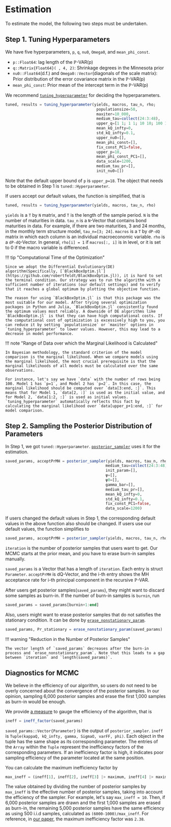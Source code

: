 # Estimation

To estimate the model, the following two steps must be undertaken.

## Step 1. Tuning Hyperparameters

We have five hyperparameters, `p`, `q`, `nu0`, `Omega0`, and `mean_phi_const`.

- `p::Float64`: lag length of the $\mathbb{P}$-VAR(p)
- `q::Matrix{Float64}( , 4, 2)`: Shrinkage degrees in the Minnesota prior
- `nu0::Float64`(d.f.) and `Omega0::Vector`(diagonals of the scale matrix): Prior distribution of the error covariance matrix in the $\mathbb{P}$-VAR(p)
- `mean_phi_const`: Prior mean of the intercept term in the $\mathbb{P}$-VAR(p)

We recommend [`tuning_hyperparameter`](@ref) for deciding the hyperparameters.

```julia
tuned, results = tuning_hyperparameter(yields, macros, tau_n, rho;
                                        populationsize=50,
                                        maxiter=10_000,
                                        medium_tau=collect(24:3:48),
                                        upper_q=[1 1; 1 1; 10 10; 100 100],
                                        mean_kQ_infty=0,
                                        std_kQ_infty=0.1,
                                        upper_nu0=[],
                                        mean_phi_const=[],
                                        fix_const_PC1=false,
                                        upper_p=18,
                                        mean_phi_const_PC1=[],
                                        data_scale=1200,
                                        medium_tau_pr=[],
                                        init_nu0=[])
```

Note that the default upper bound of `p` is `upper_p=18`. The object that needs to be obtained in Step 1 is `tuned::Hyperparameter`.

If users accept our default values, the function is simplified, that is

```julia
tuned, results = tuning_hyperparameter(yields, macros, tau_n, rho)
```

`yields` is a `T` by `N` matrix, and `T` is the length of the sample period. `N` is the number of maturities in data. `tau_n` is a `N`-Vector that contains bond maturities in data. For example, if there are two maturities, 3 and 24 months, in the monthly term structure model, `tau_n=[3; 24]`. `macros` is a `T` by `dP-dQ` matrix in which each column is an individual macroeconomic variable. `rho` is a `dP-dQ`-Vector. In general, `rho[i] = 1` if `macros[:, i]` is in level, or it is set to 0 if the macro variable is differenced.

!!! tip "Computational Time of the Optimization"

    Since we adopt the Differential Evolutionary(DE) algorithm(Specifically, [`BlackBoxOptim.jl`](https://github.com/robertfeldt/BlackBoxOptim.jl)), it is hard to set the terminal condition. Our strategy was to run the algorithm with a sufficient number of iterations (our default settings) and to verify that it reaches a global optimum by plotting the objective function.

    The reason for using `BlackBoxOptim.jl` is that this package was the most suitable for our model. After trying several optimization packages in Python and Julia, `BlackBoxOptim.jl` consistently found the optimum values most reliably. A downside of DE algorithms like `BlackBoxOptim.jl` is that they can have high computational costs. If the computational cost of optimization is excessively high to you, you can reduce it by setting `populationsize` or `maxiter` options in `tuning_hyperparameter` to lower values. However, this may lead to a decrease in model performance.

!!! note "Range of Data over which the Marginal Likelihood is Calculated"

    In Bayesian methodology, the standard criterion of the model comparison is the marginal likelihood. When we compare models using the marginal likelihood, the most crucial prerequisite is that the marginal likelihoods of all models must be calculated over the same observations.

    For instance, let's say we have `data` with the number of rows being 100. Model 1 has `p=1`, and Model 2 has `p=2`. In this case, the marginal likelihood should be computed over `data[3:end, :]`. This means that for Model 1, `data[2, :]` is used as the initial value, and for Model 2, `data[1:2, :]` is used as initial values. `tuning_hyperparameter` automatically reflects this fact by calculating the marginal likelihood over `data[upper_p+1:end, :]` for model comparison.

## Step 2. Sampling the Posterior Distribution of Parameters

In Step 1, we got `tuned::Hyperparameter`. [`posterior_sampler`](@ref) uses it for the estimation.

```julia
saved_params, acceptPrMH = posterior_sampler(yields, macros, tau_n, rho, iteration, tuned::Hyperparameter;
                                            medium_tau=collect(24:3:48),
                                            init_param=[],
                                            ψ=[],
                                            ψ0=[],
                                            gamma_bar=[],
                                            medium_tau_pr=[],
                                            mean_kQ_infty=0,
                                            std_kQ_infty=0.1,
                                            fix_const_PC1=false,
                                            data_scale=1200)
```

If users changed the default values in Step 1, the corresponding default values in the above function also should be changed. If users use our default values, the function simplifies to

```julia
saved_params, acceptPrMH = posterior_sampler(yields, macros, tau_n, rho, iteration, tuned::Hyperparameter)
```

`iteration` is the number of posterior samples that users want to get. Our MCMC starts at the prior mean, and you have to erase burn-in samples manually.

`saved_params` is a Vector that has a length of `iteration`. Each entry is struct `Parameter`. `acceptPrMH` is dQ-Vector, and the i-th entry shows the MH acceptance rate for i-th principal component in the recursive $\mathbb{P}$-VAR.

After users get posterior samples(`saved_params`), they might want to discard some samples as burn-in. If the number of burn-in samples is `burnin`, run

```julia
saved_params = saved_params[burnin+1:end]
```

Also, users might want to erase posterior samples that do not satisfies the stationary condition. It can be done by [`erase_nonstationary_param`](@ref).

```julia
saved_params, Pr_stationary = erase_nonstationary_param(saved_params)
```

!!! warning "Reduction in the Number of Posterior Samples"

    The vector length of `saved_params` decreases after the burn-in process and `erase_nonstationary_param`. Note that this leads to a gap between `iteration` and `length(saved_params)`.

## Diagnostics for MCMC

We believe in the efficiency of our algorithm, so users do not need to be overly concerned about the convergence of the posterior samples. In our opinion, sampling 6,000 posterior samples and erase the first 1,000 samples as burn-in would be enough.

We provide [a measure](https://econpreference.github.io/TermStructureModels.jl/dev/api/#TermStructureModels.ineff_factor-Tuple{Any}) to gauge the efficiency of the algorithm, that is

```julia
ineff = ineff_factor(saved_params)
```

`saved_params::Vector{Parameter}` is the output of `posterior_sampler`. `ineff` is `Tuple(kappaQ, kQ_infty, gamma, SigmaO, varFF, phi)`. Each object in the tuple has the same shape as its corresponding parameter. The entries of the `Array` within the `Tuple` represent the inefficiency factors of the corresponding parameters. If an inefficiency factor is high, it indicates poor sampling efficiency of the parameter located at the same position.

You can calculate the maximum inefficiency factor by

```julia
max_ineff = (ineff[1], ineff[2], ineff[3] |> maximum, ineff[4] |> maximum, ineff[5] |> maximum, ineff[6] |> maximum) |> maximum
```

The value obtained by dividing the number of posterior samples by `max_ineff` is the effective number of posterior samples, taking into account the efficiency of the sampler. For example, let's say `max_ineff = 10`. Then, if 6,000 posterior samples are drawn and the first 1,000 samples are erased as burn-in, the remaining 5,000 posterior samples have the same efficiency as using 500 i.i.d samples, calculated as `(6000-1000)/max_ineff`. For reference, in [our paper](https://papers.ssrn.com/sol3/papers.cfm?abstract_id=4708628), the maximum inefficiency factor was `2.38`.
